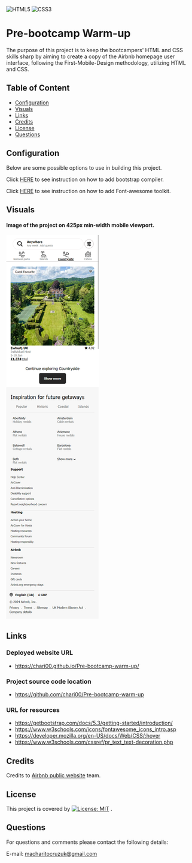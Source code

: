 ![HTML5](https://img.shields.io/badge/html5-%23E34F26.svg?style=for-the-badge&logo=html5&logoColor=white) ![CSS3](https://img.shields.io/badge/css3-%231572B6.svg?style=for-the-badge&logo=css3&logoColor=white)

# Pre-bootcamp Warm-up
The purpose of this project is to keep the bootcampers' HTML and CSS skills sharp by aiming to create a copy of the Airbnb homepage user interface, following the First-Mobile-Design methodology, utilizing HTML and CSS.

  ## Table of Content 
- [Configuration](#Configuration)
- [Visuals](#Visuals)
- [Links](#Links)
- [Credits](#Credits)
- [License](#License)
- [Questions](#Questions)

## Configuration 
Below are some possible options to use in building this project. 

Click [HERE](https://getbootstrap.com/docs/5.3/getting-started/introduction/) to see instruction on how to add bootstrap compiler.

Click [HERE](https://www.w3schools.com/icons/fontawesome_icons_intro.asp) to see instruction on how to add Font-awesome toolkit.

## Visuals

#### Image of the project on 425px min-width mobile viewport.
![425px min-width mobile viewport](assets/images/425px-mobile-view-port.png)

## Links

### Deployed website URL
- https://chari00.github.io/Pre-bootcamp-warm-up/  

### Project source code location
- https://github.com/chari00/Pre-bootcamp-warm-up  

### URL for resources
- https://getbootstrap.com/docs/5.3/getting-started/introduction/ 
- https://www.w3schools.com/icons/fontawesome_icons_intro.asp 
- https://developer.mozilla.org/en-US/docs/Web/CSS/:hover 
- https://www.w3schools.com/cssref/pr_text_text-decoration.php 

## Credits
Credits to [Airbnb public website](https://www.airbnb.co.uk/) team.

## License
This project is covered by [![License: MIT](https://img.shields.io/badge/License-MIT-yellow.svg)](https://opensource.org/licenses/MIT) .

## Questions
For questions and comments please contact the following details:

E-mail: macharitocruzuk@gmail.com
  